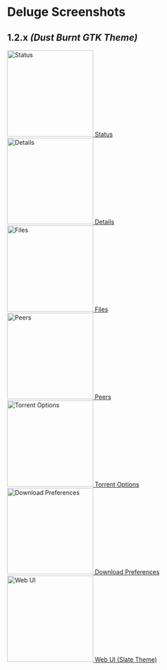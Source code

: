 # Deluge Screenshots

## 1.2.x *(Dust Burnt GTK Theme)*


<div id="screenshots">
    <div>
        <a href="http://deluge-torrent.org/images/screenshots/gtkui_dust_burnt_12x_status.png">
            <img width="200px" alt="Status" src="http://deluge-torrent.org/images/screenshots/gtkui_dust_burnt_12x_status.png">
        </a>
        <a href="http://deluge-torrent.org/images/screenshots/gtkui_dust_burnt_12x_status.png">Status</a>
    </div>
    <div>
        <a href="http://deluge-torrent.org/images/screenshots/gtkui_dust_burnt_12x_details.png">
            <img width="200px" alt="Details" src="http://deluge-torrent.org/images/screenshots/gtkui_dust_burnt_12x_details.png">
        </a>
        <a href="http://deluge-torrent.org/images/screenshots/gtkui_dust_burnt_12x_details.png">Details</a>
    </div>
    <div>
        <a href="http://deluge-torrent.org/images/screenshots/gtkui_dust_burnt_12x_files.png">
            <img width="200px" alt="Files" src="http://deluge-torrent.org/images/screenshots/gtkui_dust_burnt_12x_files.png">
        </a>
        <a href="http://deluge-torrent.org/images/screenshots/gtkui_dust_burnt_12x_files.png">Files</a>
    </div>
    <div>
        <a href="http://deluge-torrent.org/images/screenshots/gtkui_dust_burnt_12x_peers.png">
            <img width="200px" alt="Peers" src="http://deluge-torrent.org/images/screenshots/gtkui_dust_burnt_12x_peers.png">
        </a>
        <a href="http://deluge-torrent.org/images/screenshots/gtkui_dust_burnt_12x_peers.png">Peers</a>
    </div>
    <div>
        <a href="http://deluge-torrent.org/images/screenshots/gtkui_dust_burnt_12x_options.png">
            <img width="200px" alt="Torrent Options" src="http://deluge-torrent.org/images/screenshots/gtkui_dust_burnt_12x_options.png">
        </a>
        <a href="http://deluge-torrent.org/images/screenshots/gtkui_dust_burnt_12x_options.png">Torrent Options</a>
    </div>
    <div>
        <a href="http://deluge-torrent.org/images/screenshots/gtkui_dust_burnt_12x_prefs_download.png">
            <img width="200px" alt="Download Preferences" src="http://deluge-torrent.org/images/screenshots/gtkui_dust_burnt_12x_prefs_download.png">
        </a>
        <a href="http://deluge-torrent.org/images/screenshots/gtkui_dust_burnt_12x_prefs_download.png">Download Preferences</a>
    </div>
    <div>
        <a href="http://deluge-torrent.org/images/screenshots/webui_slate_12x_files.png">
            <img width="200px" alt="Web UI" src="http://deluge-torrent.org/images/screenshots/webui_slate_12x_files.png">
        </a>
        <a href="http://deluge-torrent.org/images/screenshots/webui_slate_12x_files.png">Web UI (Slate Theme)</a>
    </div>
    <br style="clear: left;" />


